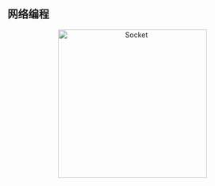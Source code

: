 ## 网络编程

<div  align="center">    
<img src="https://github.com/suifeng412/JCKTree/blob/master/xmind/stream/04-网路编程.png" width="300" alt="Socket" />
</div>